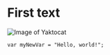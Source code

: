 # First text

![Image of Yaktocat](https://octodex.github.com/images/yaktocat.png)
``` svelte
var myNewVar = "Hello, world!";
```
